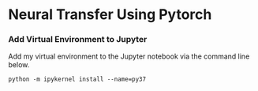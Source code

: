 # Neural Transfer Using Pytorch

### Add Virtual Environment to Jupyter

Add my virtual environment to the Jupyter notebook via the command line below.

```
python -m ipykernel install --name=py37
```
